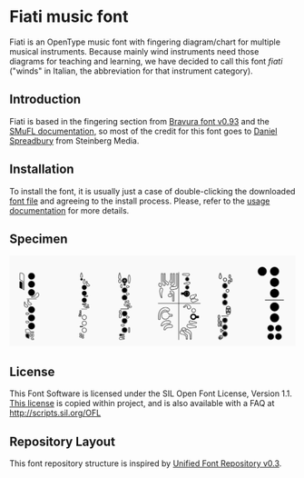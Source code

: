 # Fiati music font

Fiati is an OpenType music font with fingering diagram/chart for multiple musical instruments. Because mainly wind instruments need those diagrams for teaching and learning, we have decided to call this font _fiati_ ("winds" in Italian, the abbreviation for that instrument category).

## Introduction

Fiati is based in the fingering section from [Bravura font v0.93](https://github.com/steinbergmedia/bravura/issues/2) and the [SMuFL documentation](https://github.com/steinbergmedia/smufl/tree/de7aa579d647c992aa020d326861327a469f2dde/doc), so most of the credit for this font goes to [Daniel Spreadbury](https://github.com/dspreadbury) from Steinberg Media.

## Installation

To install the font, it is usually just a case of double-clicking the downloaded [font file](https://github.com/eduardomourar/fiati/releases) and agreeing to the install process. Please, refer to the [usage documentation](./documentation/fiati-usage.md) for more details.

## Specimen

![specimen](./documentation/images/specimen.png)

## License

This Font Software is licensed under the SIL Open Font License, Version 1.1. [This license](./LICENSE.txt) is copied within project, and is also available with a FAQ at http://scripts.sil.org/OFL

## Repository Layout

This font repository structure is inspired by [Unified Font Repository v0.3](https://github.com/unified-font-repository/Unified-Font-Repository).
